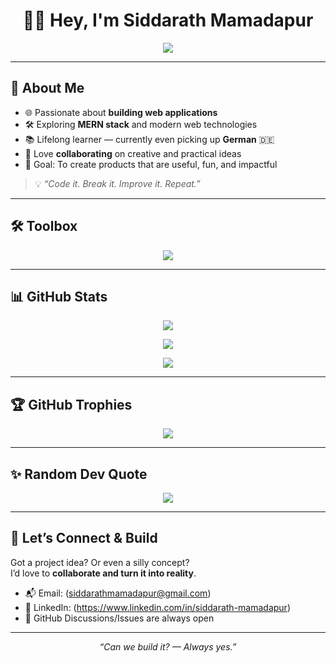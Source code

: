 <h1 align="center">👨‍💻 Hey, I'm Siddarath Mamadapur</h1>

<p align="center">
  <img src="https://readme-typing-svg.demolab.com?font=Fira+Code&size=22&duration=2500&pause=1000&color=4DB8FF&center=true&vCenter=true&width=500&lines=Full-Stack+Web+Developer;Tech+Explorer+%26+Builder;Always+Learning+New+Things;Code.+Break.+Improve." />
</p>



---

## 🚀 About Me  

- 🌐 Passionate about **building web applications**  
- 🛠 Exploring **MERN stack** and modern web technologies  
- 📚 Lifelong learner — currently even picking up **German** 🇩🇪  
- 🤝 Love **collaborating** on creative and practical ideas  
- 🎯 Goal: To create products that are useful, fun, and impactful  

> 💡 _“Code it. Break it. Improve it. Repeat.”_

---

## 🛠 Toolbox  

<p align="center">
  <img src="https://skillicons.dev/icons?i=react,nextjs,nodejs,express,mongodb,js,ts,html,css,tailwind,git,github,figma,vscode" />
</p>

---

## 📊 GitHub Stats  

<p align="center">
  <img src="https://github-readme-stats.vercel.app/api?username=Siddarath3670&show_icons=true&theme=tokyonight" />
</p>

<p align="center">
  <img src="https://streak-stats.demolab.com?user=Siddarath3670&theme=tokyonight&hide_border=true" />
</p>

<p align="center">
  <img src="https://github-readme-activity-graph.vercel.app/graph?username=Siddarath3670&theme=tokyo-night" />
</p>

---

## 🏆 GitHub Trophies  

<p align="center"> 
  <img src="https://github-profile-trophy.vercel.app/?username=Siddarath3670&theme=tokyonight&no-frame=true&row=1&column=6" />
</p>

---

## ✨ Random Dev Quote  

<p align="center">
  <img src="https://quotes-github-readme.vercel.app/api?type=horizontal&theme=tokyonight" />
</p>

---

## 🤝 Let’s Connect & Build  

Got a project idea? Or even a silly concept?  
I’d love to **collaborate and turn it into reality**.  

- 📬 Email: (siddarathmamadapur@gmail.com) 
- 💼 LinkedIn: (https://www.linkedin.com/in/siddarath-mamadapur)  
- 🖤 GitHub Discussions/Issues are always open  

---

<p align="center"><i>“Can we build it? — Always yes.”</i></p>
